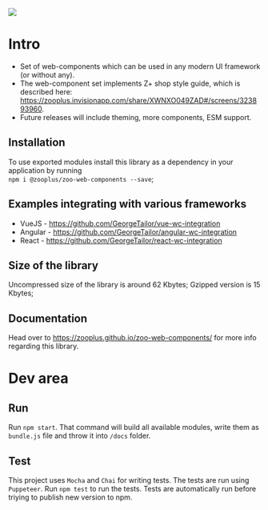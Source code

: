 [![](https://data.jsdelivr.com/v1/package/npm/@zooplus/zoo-web-components/badge)](https://www.jsdelivr.com/package/npm/@zooplus/zoo-web-components)

# Intro
 - Set of web-components which can be used in any modern UI framework (or without any).
 - The web-component set implements Z+ shop style guide, which is described here: https://zooplus.invisionapp.com/share/XWNXO049ZAD#/screens/323893960.
 - Future releases will include theming, more components, ESM support.

## Installation
To use exported modules install this library as a dependency in your application by running       
`npm i @zooplus/zoo-web-components --save`;

## Examples integrating with various frameworks
+ VueJS - https://github.com/GeorgeTailor/vue-wc-integration
+ Angular - https://github.com/GeorgeTailor/angular-wc-integration
+ React - https://github.com/GeorgeTailor/react-wc-integration

## Size of the library
Uncompressed size of the library is around 62 Kbytes;
Gzipped version is 15 Kbytes;

## Documentation
Head over to https://zooplus.github.io/zoo-web-components/ for more info regarding this library.


# Dev area
## Run
Run `npm start`. That command will build all available modules, write them as `bundle.js` file and throw it into `/docs` folder.

## Test
This project uses `Mocha` and `Chai` for writing tests. The tests are run using `Puppeteer`.
Run `npm test` to run the tests. Tests are automatically run before triying to publish new version to npm.
